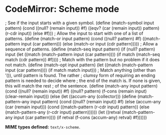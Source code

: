 CodeMirror: Scheme mode
=======================

; See if the input starts with a given symbol. (define (match-symbol input pattern) (cond ((null? (remain input)) \#f) ((eqv? (car (remain input)) pattern) (r-cdr input)) (else \#f))) ; Allow the input to start with one of a list of patterns. (define (match-or input pattern) (cond ((null? pattern) \#f) ((match-pattern input (car pattern))) (else (match-or input (cdr pattern))))) ; Allow a sequence of patterns. (define (match-seq input pattern) (if (null? pattern) input (let ((match (match-pattern input (car pattern)))) (if match (match-seq match (cdr pattern)) \#f)))) ; Match with the pattern but no problem if it does not match. (define (match-opt input pattern) (let ((match (match-pattern input (car pattern)))) (if match match input))) ; Match anything (other than ’()), until pattern is found. The rather ; clumsy form of requiring an ending pattern is needed to decide where ; the end of the match is. If none is given, this will match the rest ; of the sentence. (define (match-any input pattern) (cond ((null? (remain input)) \#f) ((null? pattern) (f-cons (remain input) (clear-remain input))) (else (let ((accum-any (collector))) (define (match-pattern-any input pattern) (cond ((null? (remain input)) \#f) (else (accum-any (car (remain input))) (cond ((match-pattern (r-cdr input) pattern)) (else (match-pattern-any (r-cdr input) pattern)))))) (let ((retval (match-pattern-any input (car pattern)))) (if retval (f-cons (accum-any) retval) \#f))))))

**MIME types defined:** `text/x-scheme`.
